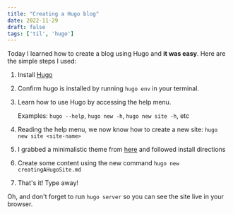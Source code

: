 ```yaml
---
title: "Creating a Hugo blog"
date: 2022-11-29
draft: false
tags: ['til', 'hugo']
---
```

Today I learned how to create a blog using Hugo and **it was easy**. Here are the simple steps I used:

1. Install [Hugo](https://gohugo.io/installation/)
2. Confirm hugo is installed by running `hugo env` in your terminal.
3. Learn how to use Hugo by accessing the help menu.

    Examples: `hugo --help`, `hugo new -h`, `hugo new site -h`, etc
4. Reading the help menu, we now know how to create a new site: `hugo new site <site-name>`
5. I grabbed a minimalistic theme from [here](https://github.com/LukeSmithxyz/lugo) and followed install directions
6. Create some content using the new command `hugo new creatingAHugoSite.md`
7. That's it! Type away!

Oh, and don't forget to run `hugo server` so you can see the site live in your browser.

